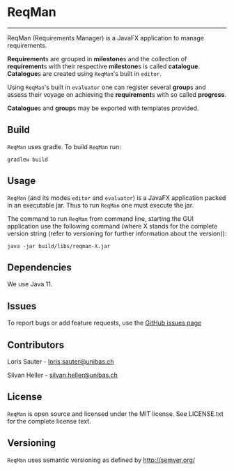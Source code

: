 # ReqMan


---

ReqMan (Requirements Manager) is a JavaFX application to manage requirements.

**Requirement**s are grouped in **milestone**s and the collection of **requirement**s
with their respective **milestone**s is called **catalogue**. **Catalogue**s are 
created using `ReqMan`'s built in `editor`.

Using `ReqMan`'s built in `evaluator` one can register several **group**s and
assess their voyage on achieving the **requirement**s with so called **progress**.

**Catalogue**s and **group**s may be exported with templates provided.

## Build

`ReqMan` uses gradle. To build `ReqMan` run:

```
gradlew build
```

## Usage

`ReqMan` (and its modes `editor` and `evaluator`) is a JavaFX application
packed in an executable jar. Thus to run `ReqMan` one must execute the jar.

The command to run `ReqMan` from command line, starting the GUI application
use the following command (where X stands for the complete version string
(refer to versioning for further information about the version)):

```
java -jar build/libs/reqman-X.jar
```
	
## Dependencies

We use Java 11.

## Issues

To report bugs or add feature requests, use the [GitHub issues page](https://github.com/dbisUnibas/ReqMan/issues)

## Contributors

Loris Sauter - loris.sauter@unibas.ch

Silvan Heller - silvan.heller@unibas.ch

## License

`ReqMan` is open source and licensed under the MIT license.
See LICENSE.txt for the complete license text.

## Versioning

`ReqMan` uses semantic versioning as defined by http://semver.org/


